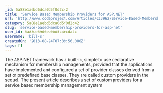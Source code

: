 ```yaml
---
_id: 5a88e1aebd6dca0d5f0d2c42
title: 'Service Based Membership Providers for ASP.NET'
url: 'http://www.codeproject.com/Articles/633962/Service-Based-Membership-Providers-for-ASP-NET'
category: 5a88e1aebd6dca0d5f0d2c42
slug: 'service-based-membership-providers-for-asp-net'
user_id: 5a83ce59d6eb0005c4ecda2c
username: 'bill-s'
createdOn: '2013-08-24T07:39:56.000Z'
tags: []
---
```


The ASP.NET framework has a built-in, simple to use declarative mechanism for membership managements, provided that the applications have implemented and configured a set of provider classes derived from a set of predefined base classes. They are called custom providers in the sequel. The present article describes a set of custom providers for a service based membership management system
